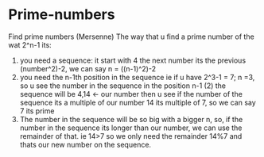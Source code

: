 # Prime-numbers
Find prime numbers (Mersenne)
The way that u find a prime number of the wat 2^n-1 its:
1. you need a sequence: it start with 4
  the next number its the previous (number^2)-2, we can say n = ((n-1)^2)-2
2. you need the n-1th position in the sequence ie
  if u have 2^3-1 = 7; n =3, so u see the number in the sequence in the position n-1 (2)
  the sequence will be 4,14 <- our number
  then u see if the number of the sequence its a multiple of our number
  14 its multiple of 7, so we can say 7 its prime
3. The number in the sequence will be so big with a bigger n, so, if the number in the sequence its
    longer than our number, we can use the remainder of that. ie 14>7 so we only need the remainder 14%7
    and thats our new number on the sequence.
